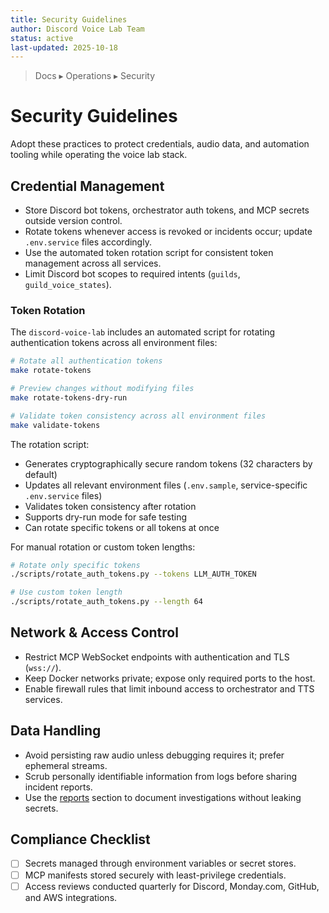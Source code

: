 ```yaml
---
title: Security Guidelines
author: Discord Voice Lab Team
status: active
last-updated: 2025-10-18
---
```


<!-- markdownlint-disable-next-line MD041 -->
> Docs ▸ Operations ▸ Security

# Security Guidelines

Adopt these practices to protect credentials, audio data, and automation tooling while operating the
voice lab stack.

## Credential Management

- Store Discord bot tokens, orchestrator auth tokens, and MCP secrets outside version control.
- Rotate tokens whenever access is revoked or incidents occur; update `.env.service` files accordingly.
- Use the automated token rotation script for consistent token management across all services.
- Limit Discord bot scopes to required intents (`guilds`, `guild_voice_states`).

### Token Rotation

The `discord-voice-lab` includes an automated script for rotating authentication tokens across all environment files:

```bash
# Rotate all authentication tokens
make rotate-tokens

# Preview changes without modifying files
make rotate-tokens-dry-run

# Validate token consistency across all environment files
make validate-tokens
```

The rotation script:

- Generates cryptographically secure random tokens (32 characters by default)
- Updates all relevant environment files (`.env.sample`, service-specific `.env.service` files)
- Validates token consistency after rotation
- Supports dry-run mode for safe testing
- Can rotate specific tokens or all tokens at once

For manual rotation or custom token lengths:

```bash
# Rotate only specific tokens
./scripts/rotate_auth_tokens.py --tokens LLM_AUTH_TOKEN

# Use custom token length
./scripts/rotate_auth_tokens.py --length 64
```

## Network & Access Control

- Restrict MCP WebSocket endpoints with authentication and TLS (`wss://`).
- Keep Docker networks private; expose only required ports to the host.
- Enable firewall rules that limit inbound access to orchestrator and TTS services.

## Data Handling

- Avoid persisting raw audio unless debugging requires it; prefer ephemeral streams.
- Scrub personally identifiable information from logs before sharing incident reports.
- Use the [reports](../reports/README.md) section to document investigations without leaking secrets.

## Compliance Checklist

- [ ] Secrets managed through environment variables or secret stores.
- [ ] MCP manifests stored securely with least-privilege credentials.
- [ ] Access reviews conducted quarterly for Discord, Monday.com, GitHub, and AWS integrations.
